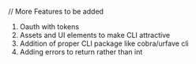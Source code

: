 // More Features to be added
1) Oauth with tokens
2) Assets and UI elements to make CLI attractive
3) Addition of proper CLI package like cobra/urfave cli
4) Adding errors to return rather than int
